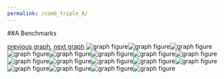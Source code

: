 ```yaml
---
permalink: /comb_triple_A/
---
```


##A Benchmarks

[previous graph](../multi_tuple_combination_JSOND-ROD/), [next graph](../comb_triple_AVL/)
![graph figure](./images/triple/A/A-AVL_box.png)![graph figure](./images/triple/A/A-A_box.png)![graph figure](./images/triple/A/A-CYPHERD_box.png)![graph figure](./images/triple/A/A-EGG_box.png)![graph figure](./images/triple/A/A-FACE_box.png)![graph figure](./images/triple/A/A-FLOYD_box.png)![graph figure](./images/triple/A/A-F_box.png)![graph figure](./images/triple/A/A-H_box.png)![graph figure](./images/triple/A/A-JSOND_box.png)![graph figure](./images/triple/A/A-K_box.png)![graph figure](./images/triple/A/A-O_box.png)![graph figure](./images/triple/A/A-PDFD_box.png)![graph figure](./images/triple/A/A-RB_box.png)![graph figure](./images/triple/A/A-ROD_box.png)![graph figure](./images/triple/A/A-SMATRIX_box.png)![graph figure](./images/triple/A/A-SORTD_box.png)![graph figure](./images/triple/A/A-ZB_box.png)